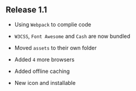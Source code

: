 ## Release 1.1

- Using `Webpack` to complie code
- `W3CSS`, `Font Awesome` and `Cash` are now bundled
- Moved `assets` to their own folder

- Added `4` more browsers

- Added offline caching
- New icon and installable
